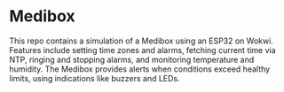 # Medibox
This repo contains a simulation of a Medibox using an ESP32 on Wokwi. Features include setting time zones and alarms, fetching current time via NTP, ringing and stopping alarms, and monitoring temperature and humidity. The Medibox provides alerts when conditions exceed healthy limits, using indications like buzzers and LEDs.
